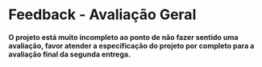 # Feedback - Avaliação Geral

#### O projeto está muito incompleto ao ponto de não fazer sentido uma avaliação, favor atender a especificação do projeto por completo para a avaliação final da segunda entrega.